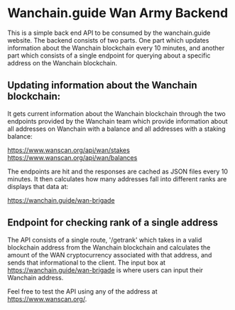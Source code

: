 # Wanchain.guide Wan Army Backend

This is a simple back end API to be consumed by the wanchain.guide website. The backend consists of two parts. One part which updates information about the Wanchain blockchain every 10 minutes, and another part which consists of a single endpoint for querying about a specific address on the Wanchain blockchain.

## Updating information about the Wanchain blockchain:

It gets current information about the Wanchain blockchain through the two endpoints provided by the Wanchain team which provide information about all addresses on Wanchain with a balance and all addresses with a staking balance:

https://www.wanscan.org/api/wan/stakes
https://www.wanscan.org/api/wan/balances

The endpoints are hit and the responses are cached as JSON files every 10 minutes. It then calculates how many addresses fall into different ranks are displays that data at:

https://wanchain.guide/wan-brigade

## Endpoint for checking rank of a single address

The API consists of a single route, '/getrank' which takes in a valid blockchain address from the Wanchain blockchain and calculates the amount of the WAN cryptocurrency associated with that address, and sends that informational to the client. The input box at https://wanchain.guide/wan-brigade is where users can input their Wanchain address. 

Feel free to test the API using any of the address at https://www.wanscan.org/.
